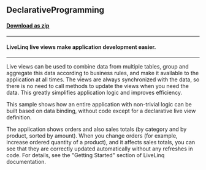 ## DeclarativeProgramming
#### [Download as zip](https://downgit.github.io/#/home?url=https://github.com/GrapeCity/ComponentOne-WPF-Samples/tree/master/NET_4.5.2/C1.WPF.DataSource/CS/LiveLinq/GettingStarted/DeclarativeProgramming)
____
#### LiveLinq live views make application development easier.
____
Live views can be used to combine data from multiple tables, group and
aggregate this data according to business rules, and make it available
to the application at all times. The views are always synchronized with
the data, so there is no need to call methods to update the views when
you need the data. This greatly simplifies application logic and
improves efficiency.

This sample shows how an entire application with non-trivial logic can
be built based on data binding, without code except for a declarative
live view definition.

The application shows orders and also sales totals (by category and by
product, sorted by amount). When you change orders (for example, increase
ordered quantity of a product), and it affects sales totals, you can see
that they are correctly updated automatically without any refreshes in code.
For details, see the "Getting Started" section of LiveLinq documentation.


